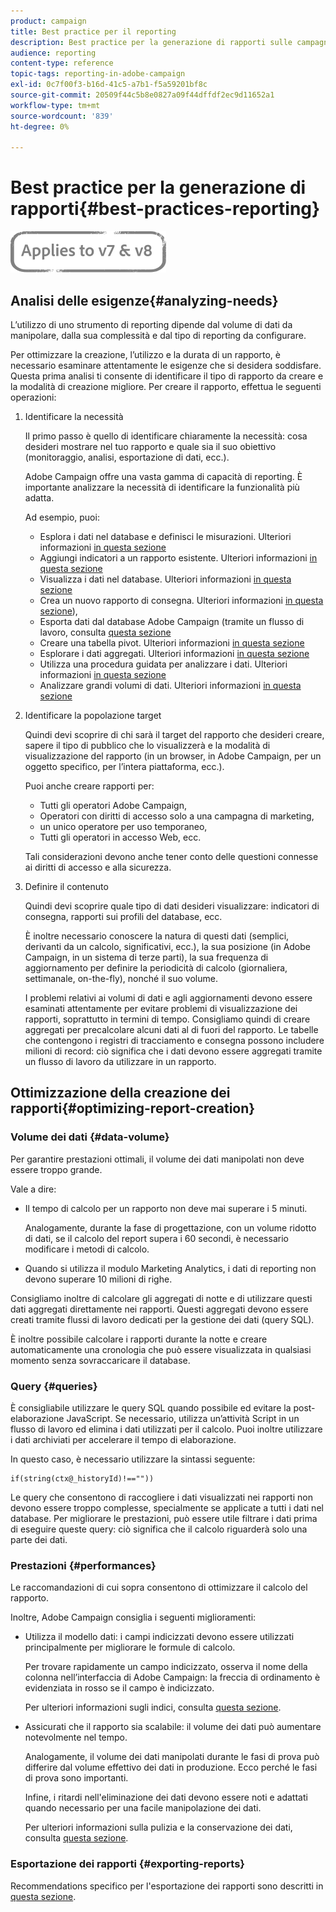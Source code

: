```yaml
---
product: campaign
title: Best practice per il reporting
description: Best practice per la generazione di rapporti sulle campagne
audience: reporting
content-type: reference
topic-tags: reporting-in-adobe-campaign
exl-id: 0c7f00f3-b16d-41c5-a7b1-f5a59201bf8c
source-git-commit: 20509f44c5b8e0827a09f44dffdf2ec9d11652a1
workflow-type: tm+mt
source-wordcount: '839'
ht-degree: 0%

---
```


# Best practice per la generazione di rapporti{#best-practices-reporting}

![](../../assets/common.svg)

## Analisi delle esigenze{#analyzing-needs}

L’utilizzo di uno strumento di reporting dipende dal volume di dati da manipolare, dalla sua complessità e dal tipo di reporting da configurare.

Per ottimizzare la creazione, l’utilizzo e la durata di un rapporto, è necessario esaminare attentamente le esigenze che si desidera soddisfare. Questa prima analisi ti consente di identificare il tipo di rapporto da creare e la modalità di creazione migliore. Per creare il rapporto, effettua le seguenti operazioni:

1. Identificare la necessità

   Il primo passo è quello di identificare chiaramente la necessità: cosa desideri mostrare nel tuo rapporto e quale sia il suo obiettivo (monitoraggio, analisi, esportazione di dati, ecc.).

   Adobe Campaign offre una vasta gamma di capacità di reporting. È importante analizzare la necessità di identificare la funzionalità più adatta.

   Ad esempio, puoi:

   * Esplora i dati nel database e definisci le misurazioni. Ulteriori informazioni [in questa sezione](../../reporting/using/about-cubes.md)
   * Aggiungi indicatori a un rapporto esistente. Ulteriori informazioni [in questa sezione](../../reporting/using/about-reports-creation-in-campaign.md)
   * Visualizza i dati nel database. Ulteriori informazioni [in questa sezione](../../reporting/using/about-descriptive-analysis.md)
   * Crea un nuovo rapporto di consegna. Ulteriori informazioni [in questa sezione](../../reporting/using/about-reports-creation-in-campaign.md)),
   * Esporta dati dal database Adobe Campaign (tramite un flusso di lavoro, consulta [questa sezione](../../workflow/using/about-workflows.md)
   * Creare una tabella pivot. Ulteriori informazioni [in questa sezione](../../reporting/using/creating-a-table.md#creating-a-breakdown-or-pivot-table)
   * Esplorare i dati aggregati. Ulteriori informazioni [in questa sezione](../../reporting/using/about-cubes.md)
   * Utilizza una procedura guidata per analizzare i dati. Ulteriori informazioni [in questa sezione](../../reporting/using/about-descriptive-analysis.md)
   * Analizzare grandi volumi di dati. Ulteriori informazioni [in questa sezione](../../reporting/using/about-reports-creation-in-campaign.md)

1. Identificare la popolazione target

   Quindi devi scoprire di chi sarà il target del rapporto che desideri creare, sapere il tipo di pubblico che lo visualizzerà e la modalità di visualizzazione del rapporto (in un browser, in Adobe Campaign, per un oggetto specifico, per l’intera piattaforma, ecc.).

   Puoi anche creare rapporti per:

   * Tutti gli operatori Adobe Campaign,
   * Operatori con diritti di accesso solo a una campagna di marketing,
   * un unico operatore per uso temporaneo,
   * Tutti gli operatori in accesso Web, ecc.

   Tali considerazioni devono anche tener conto delle questioni connesse ai diritti di accesso e alla sicurezza.

1. Definire il contenuto

   Quindi devi scoprire quale tipo di dati desideri visualizzare: indicatori di consegna, rapporti sui profili del database, ecc.

   È inoltre necessario conoscere la natura di questi dati (semplici, derivanti da un calcolo, significativi, ecc.), la sua posizione (in Adobe Campaign, in un sistema di terze parti), la sua frequenza di aggiornamento per definire la periodicità di calcolo (giornaliera, settimanale, on-the-fly), nonché il suo volume.

   I problemi relativi ai volumi di dati e agli aggiornamenti devono essere esaminati attentamente per evitare problemi di visualizzazione dei rapporti, soprattutto in termini di tempo. Consigliamo quindi di creare aggregati per precalcolare alcuni dati al di fuori del rapporto. Le tabelle che contengono i registri di tracciamento e consegna possono includere milioni di record: ciò significa che i dati devono essere aggregati tramite un flusso di lavoro da utilizzare in un rapporto.

## Ottimizzazione della creazione dei rapporti{#optimizing-report-creation}

### Volume dei dati {#data-volume}

Per garantire prestazioni ottimali, il volume dei dati manipolati non deve essere troppo grande.

Vale a dire:

* Il tempo di calcolo per un rapporto non deve mai superare i 5 minuti.

   Analogamente, durante la fase di progettazione, con un volume ridotto di dati, se il calcolo del report supera i 60 secondi, è necessario modificare i metodi di calcolo.

* Quando si utilizza il modulo Marketing Analytics, i dati di reporting non devono superare 10 milioni di righe.

Consigliamo inoltre di calcolare gli aggregati di notte e di utilizzare questi dati aggregati direttamente nei rapporti. Questi aggregati devono essere creati tramite flussi di lavoro dedicati per la gestione dei dati (query SQL).

È inoltre possibile calcolare i rapporti durante la notte e creare automaticamente una cronologia che può essere visualizzata in qualsiasi momento senza sovraccaricare il database.

### Query {#queries}

È consigliabile utilizzare le query SQL quando possibile ed evitare la post-elaborazione JavaScript. Se necessario, utilizza un’attività Script in un flusso di lavoro ed elimina i dati utilizzati per il calcolo. Puoi inoltre utilizzare i dati archiviati per accelerare il tempo di elaborazione.

In questo caso, è necessario utilizzare la sintassi seguente:

```
if(string(ctx@_historyId)!==""))
```

Le query che consentono di raccogliere i dati visualizzati nei rapporti non devono essere troppo complesse, specialmente se applicate a tutti i dati nel database. Per migliorare le prestazioni, può essere utile filtrare i dati prima di eseguire queste query: ciò significa che il calcolo riguarderà solo una parte dei dati.

### Prestazioni {#performances}

Le raccomandazioni di cui sopra consentono di ottimizzare il calcolo del rapporto.

Inoltre, Adobe Campaign consiglia i seguenti miglioramenti:

* Utilizza il modello dati: i campi indicizzati devono essere utilizzati principalmente per migliorare le formule di calcolo.

   Per trovare rapidamente un campo indicizzato, osserva il nome della colonna nell’interfaccia di Adobe Campaign: la freccia di ordinamento è evidenziata in rosso se il campo è indicizzato.

   Per ulteriori informazioni sugli indici, consulta [questa sezione](../../configuration/using/data-model-best-practices.md#indexes).

* Assicurati che il rapporto sia scalabile: il volume dei dati può aumentare notevolmente nel tempo.

   Analogamente, il volume dei dati manipolati durante le fasi di prova può differire dal volume effettivo dei dati in produzione. Ecco perché le fasi di prova sono importanti.

   Infine, i ritardi nell&#39;eliminazione dei dati devono essere noti e adattati quando necessario per una facile manipolazione dei dati.

   Per ulteriori informazioni sulla pulizia e la conservazione dei dati, consulta [questa sezione](../../configuration/using/data-model-best-practices.md#data-retention).

### Esportazione dei rapporti {#exporting-reports}

Recommendations specifico per l&#39;esportazione dei rapporti sono descritti in [questa sezione](../../reporting/using/actions-on-reports.md#exporting-a-report).
